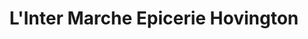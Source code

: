 ---
title: "L'Inter Marche Epicerie Hovington"
url: /sacre-coeur/linter-marche-epicerie-hovington/
shop: Supermarkt
---